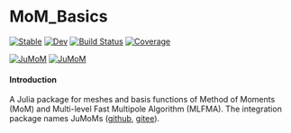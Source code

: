 # MoM_Basics

[![Stable](https://img.shields.io/badge/docs-stable-blue.svg)](https://deltaeecs.github.io/MoM_Basics.jl/)
[![Dev](https://img.shields.io/badge/docs-dev-blue.svg)](https://deltaeecs.github.io/MoM_Basics.jl/dev/)
[![Build Status](https://github.com/deltaeecs/MoM_Basics.jl/actions/workflows/CI.yml/badge.svg?branch=master)](https://github.com/deltaeecs/MoM_Basics.jl/actions/workflows/CI.yml?query=branch%3Amaster)
[![Coverage](https://codecov.io/gh/deltaeecs/MoM_Basics.jl/branch/master/graph/badge.svg)](https://codecov.io/gh/deltaeecs/MoM_Basics.jl)

[![JuMoM](https://img.shields.io/badge/JuMoM-github-orange.svg)](https://github.com/deltaeecs/JuMoMs.git)
[![JuMoM](https://img.shields.io/badge/JuMoM-gitee-orange.svg)](https://gitee.com/deltaeecs/JuMoMs.git)

#### Introduction

A Julia package for meshes and basis functions of Method of Moments (MoM) and Multi-level Fast Multipole Algorithm (MLFMA). The integration package names JuMoMs ([github](https://github.com/deltaeecs/JuMoMs.git), [gitee](https://gitee.com/deltaeecs/JuMoMs.git)).